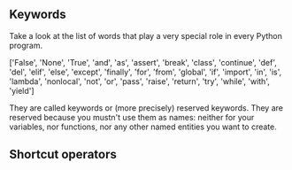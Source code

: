## Keywords
Take a look at the list of words that play a very special role in every Python program.

['False', 'None', 'True', 'and', 'as', 'assert', 'break', 'class', 'continue', 'def', 'del', 'elif', 'else', 'except', 'finally', 'for', 'from', 'global', 'if', 'import', 'in', 'is', 'lambda', 'nonlocal', 'not', 'or', 'pass', 'raise', 'return', 'try', 'while', 'with', 'yield']

They are called keywords or (more precisely) reserved keywords. They are reserved because you mustn't use them as names: neither for your variables, nor functions, nor any other named entities you want to create.

## Shortcut operators
